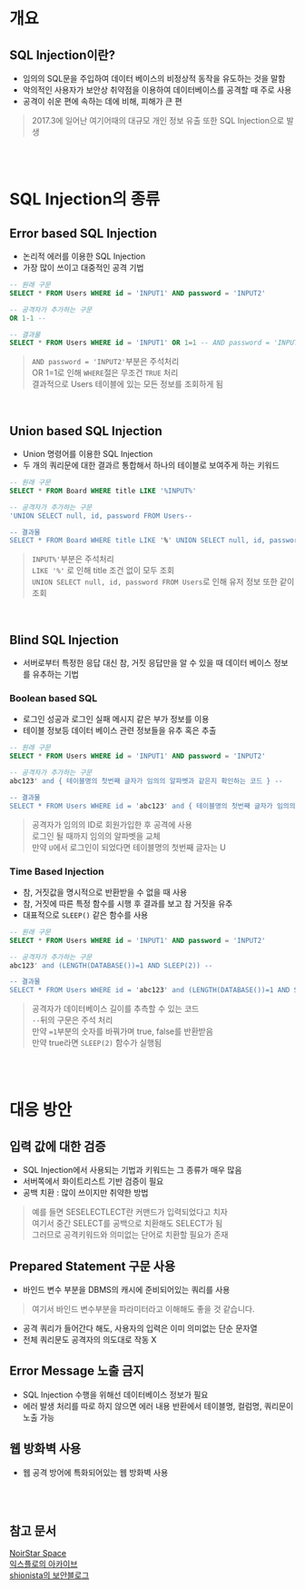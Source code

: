 # 개요

## SQL Injection이란?
- 임의의 SQL문을 주입하여 데이터 베이스의 비정상적 동작을 유도하는 것을 말함
- 악의적인 사용자가 보안상 취약점을 이용하여 데이터베이스를 공격할 때 주로 사용
- 공격이 쉬운 편에 속하는 데에 비해, 피해가 큰 편
>2017.3에 일어난 여기어때의 대규모 개인 정보 유출 또한 SQL Injection으로 발생

<br><br>

# SQL Injection의 종류

## Error based SQL Injection
- 논리적 에러를 이용한 SQL Injection
- 가장 많이 쓰이고 대중적인 공격 기법
```SQL
-- 원래 구문
SELECT * FROM Users WHERE id = 'INPUT1' AND password = 'INPUT2'

-- 공격자가 추가하는 구문
OR 1-1 --

-- 결과물
SELECT * FROM Users WHERE id = 'INPUT1' OR 1=1 -- AND password = 'INPUT2'
```
>`AND password = 'INPUT2'`부분은 주석처리  
>OR 1=1로 인해 `WHERE`절은 무조건 `TRUE` 처리  
>결과적으로 Users 테이블에 있는 모든 정보를 조회하게 됨
<br>

## Union based SQL Injection
- Union 명령어를 이용한 SQL Injection
- 두 개의 쿼리문에 대한 결과르 통합해서 하나의 테이블로 보여주게 하는 키워드
```SQL
-- 원래 구문
SELECT * FROM Board WHERE title LIKE '%INPUT%'

-- 공격자가 추가하는 구문
'UNION SELECT null, id, password FROM Users-- 

-- 결과물
SELECT * FROM Board WHERE title LIKE '%' UNION SELECT null, id, password FROM Users -- INPUT%'
```
>`INPUT%'`부분은 주석처리  
>`LIKE '%'` 로 인해 title 조건 없이 모두 조회  
>`UNION SELECT null, id, password FROM Users`로 인해 유저 정보 또한 같이 조회
<br>

## Blind SQL Injection
- 서버로부터 특정한 응답 대신 참, 거짓 응답만을 알 수 있을 때 데이터 베이스 정보를 유추하는 기법

### Boolean based SQL
- 로그인 성공과 로그인 실패 메시지 같은 부가 정보를 이용
- 테이블 정보등 데이터 베이스 관련 정보들을 유추 혹은 추출
```SQL
-- 원래 구문
SELECT * FROM Users WHERE id = 'INPUT1' AND password = 'INPUT2'

-- 공격자가 추가하는 구문 
abc123' and { 테이블명의 첫번째 글자가 임의의 알파벳과 같은지 확인하는 코드 } -- 

-- 결과물
SELECT * FROM Users WHERE id = 'abc123' and { 테이블명의 첫번째 글자가 임의의 알파벳과 같은지 확인하는 코드 } -- INPUT1' AND password = 'INPUT2'
```
>공격자가 임의의 ID로 회원가입한 후 공격에 사용  
>로그인 될 때까지 임의의 알파벳을 교체  
>만약 `U`에서 로그인이 되었다면 테이블명의 첫번째 글자는 U

### Time Based Injection
- 참, 거짓값을 명시적으로 반환받을 수 없을 때 사용
- 참, 거짓에 따른 특정 함수를 시행 후 결과를 보고 참 거짓을 유추
- 대표적으로 `SLEEP()` 같은 함수를 사용
```SQL
-- 원래 구문
SELECT * FROM Users WHERE id = 'INPUT1' AND password = 'INPUT2'

-- 공격자가 추가하는 구문 
abc123' and (LENGTH(DATABASE())=1 AND SLEEP(2)) --

-- 결과물
SELECT * FROM Users WHERE id = 'abc123' and (LENGTH(DATABASE())=1 AND SLEEP(2)) -- INPUT1' AND password = 'INPUT2'
```
>공격자가 데이터베이스 길이를 추측할 수 있는 코드  
>`--`뒤의 구문은 주석 처리  
>만약 `=1`부분의 숫자를 바꿔가며 true, false를 반환받음  
>만약 true라면 `SLEEP(2)` 함수가 실행됨

<br><br>

# 대응 방안

## 입력 값에 대한 검증
- SQL Injection에서 사용되는 기법과 키워드는 그 종류가 매우 많음
- 서버쪽에서 화이트리스트 기반 검증이 필요
- 공백 치환 : 많이 쓰이지만 취약한 방법
>예를 들면 SESELECTLECT란 커맨드가 입력되었다고 치자  
>여기서 중간 SELECT를 공백으로 치환해도 SELECT가 됨  
>그러므로 공격키워드와 의미없는 단어로 치환할 필요가 존재

## Prepared Statement 구문 사용
- 바인드 변수 부분을 DBMS의 캐시에 준비되어있는 쿼리를 사용
>여기서 바인드 변수부분을 파라미터라고 이해해도 좋을 것 같습니다.
- 공격 쿼리가 들어간다 해도, 사용자의 입력은 이미 의미없는 단순 문자열
- 전체 쿼리문도 공격자의 의도대로 작동 X

## Error Message 노출 금지
- SQL Injection 수행을 위해선 데이터베이스 정보가 필요
- 에러 발생 처리를 따로 하지 않으면 에러 내용 반환에서 테이블명, 컬럼명, 쿼리문이 노출 가능

## 웹 방화벽 사용
- 웹 공격 방어에 특화되어있는 웹 방화벽 사용

<br><br>

## 참고 문서
[NoirStar Space](https://noirstar.tistory.com/264)  
[익스플로의 아카이브](https://iksflow.tistory.com/127)  
[shionista의 보안블로그](https://m.blog.naver.com/PostView.naver?isHttpsRedirect=true&blogId=is_king&logNo=221402635339)
